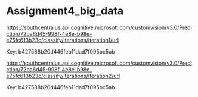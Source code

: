 # Assignment4_big_data

https://southcentralus.api.cognitive.microsoft.com/customvision/v3.0/Prediction/72ba6d45-998f-4e8e-b98e-e75fc613b23c/classify/iterations/Iteration1/url

Key: b427588b20d446feb11dad7f095bc5ab


https://southcentralus.api.cognitive.microsoft.com/customvision/v3.0/Prediction/72ba6d45-998f-4e8e-b98e-e75fc613b23c/classify/iterations/Iteration2/url

Key: b427588b20d446feb11dad7f095bc5ab
